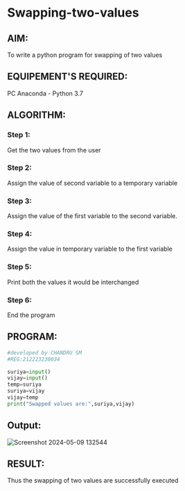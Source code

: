 # Swapping-two-values

## AIM:

To write a python program for swapping of two values

## EQUIPEMENT'S REQUIRED: 

PC
Anaconda - Python 3.7

## ALGORITHM: 

### Step 1:
Get the two values from the user
### Step 2: 
Assign the value of second variable to a temporary variable 
### Step 3: 
Assign the value of the first variable to the second variable.
### Step 4:  
Assign the value in temporary variable to the first variable
### Step 5: 
Print both the values it would be interchanged
### Step 6: 
End the program

## PROGRAM:
```python
#developed by CHANDRU SM
#REG:212223230034

suriya=input()
vijay=input()
temp=suriya
suriya=vijay
vijay=temp
print("Swapped values are:",suriya,vijay)
```

## Output:

![Screenshot 2024-05-09 132544](https://github.com/Chandru0711/Swapping-two-values/assets/144979368/9b67a79d-65be-4ddf-8f21-c08f2f2c6e43)

## RESULT:

Thus the swapping of two values are successfully executed



